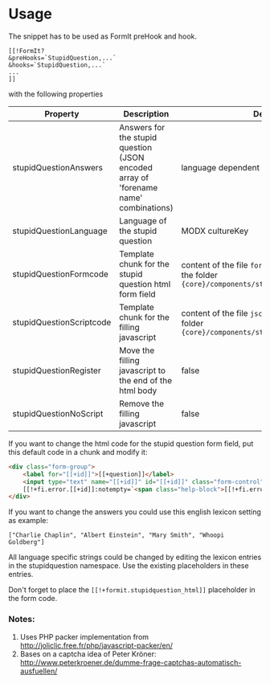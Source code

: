 # Usage

The snippet has to be used as FormIt preHook and hook.

```
[[!FormIt? 
&preHooks=`StupidQuestion,...` 
&hooks=`StupidQuestion,...` 
...
]]
```

with the following properties

Property | Description | Default
---- | ----------- | -------
stupidQuestionAnswers | Answers for the stupid question (JSON encoded array of \'forename name\' combinations) | language dependent
stupidQuestionLanguage | Language of the stupid question | MODX cultureKey
stupidQuestionFormcode | Template chunk for the stupid question html form field | content of the file `formcode.template.html` in the folder `{core}/components/stupidquestion/templates`
stupidQuestionScriptcode | Template chunk for the filling javascript | content of the file `jscode.template.js` the folder `{core}/components/stupidquestion/templates`
stupidQuestionRegister | Move the filling javascript to the end of the html body | false
stupidQuestionNoScript | Remove the filling javascript | false

If you want to change the html code for the stupid question form field, put this default code in a chunk and modify it:

```html
<div class="form-group">
    <label for="[[+id]]">[[+question]]</label>
    <input type="text" name="[[+id]]" id="[[+id]]" class="form-control" [[!+fi.error.[[+id]]:notempty=`class="error"`]]>
    [[!+fi.error.[[+id]]:notempty=`<span class="help-block">[[!+fi.error.[[+id]]]]</span>`]]
</div>
```

If you want to change the answers you could use this english lexicon setting as example:

```
["Charlie Chaplin", "Albert Einstein", "Mary Smith", "Whoopi Goldberg"]
```

All language specific strings could be changed by editing the lexicon entries in the stupidquestion namespace. Use the existing placeholders in these entries.

Don't forget to place the `[[!+formit.stupidquestion_html]]` placeholder in the form code.

### Notes:

1. Uses PHP packer implementation from http://joliclic.free.fr/php/javascript-packer/en/
2. Bases on a captcha idea of Peter Kröner: http://www.peterkroener.de/dumme-frage-captchas-automatisch-ausfuellen/
